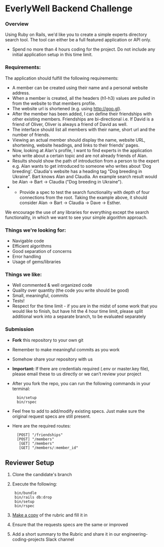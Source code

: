 # EverlyWell Backend Challenge

### Overview

Using Ruby on Rails, we'd like you to create a simple experts directory search tool. The tool can either be a full featured application or API only.

* Spend no more than 4 hours coding for the project. Do not include any initial application setup in this time limit.

### Requirements:

The application should fulfill the following requirements:

* A member can be created using their name and a personal website address.
* When a member is created, all the headers (h1-h3) values are pulled in from the website to that members profile.
* The website url is shortened (e.g. using http://goo.gl).
* After the member has been added, I can define their friendships with other existing members. Friendships are bi-directional i.e. If David is a friend of Oliver, Oliver is always a friend of David as well.
* The interface should list all members with their name, short url and the number of friends.
* Viewing an actual member should display the name, website URL, shortening, website headings, and links to their friends' pages.
* Now, looking at Alan's profile, I want to find experts in the application who write about a certain topic and are not already friends of Alan.
* Results should show the path of introduction from a person to the expert e.g. Alan wants to get introduced to someone who writes about 'Dog breeding'. Claudia's website has a heading tag "Dog breeding in Ukraine". Bart knows Alan and Claudia. An example search result would be Alan -> Bart -> Claudia ("Dog breeding in Ukraine").
* * Provide a spec to test the search functionality with depth of four connections from the root. Taking the example above, it should consider Alan -> Bart -> Claudia -> Dave -> Esther.

We encourage the use of any libraries for everything except the search functionality, in which we want to see your simple algorithm approach.

### Things we're looking for:

* Navigable code
* Efficient algorithms
* Good separation of concerns
* Error handling
* Usage of gems/libraries

### Things we like:

* Well commented & well organized code
* Quality over quantity (the code you write should be good) 
* Small, meaningful, commits
* Tests!
* Respect for the time limit - if you are in the midst of some work that you would like to finish, but have hit the 4 hour time limit, please split additional work into a separate branch, to be evaluated separately

### Submission

* __Fork__ this repository to your own git
* Remember to make meaningful commits as you work
* Somehow share your repository with us
* __Important:__ If there are credentials required (.env or master.key file), please email these to us directly or we can’t review your project
* After you fork the repo, you can run the following commands in your terminal:
        
        bin/setup
        bin/rspec
        
* Feel free to add to add/modify existing specs. Just make sure the original request specs are still present.
* Here are the required routes:
        
        [POST] "/friendships"
        [POST] "/members"
         [GET] "/members"
         [GET] "/members/:member_id"

## Reviewer Setup

1. Clone the candidate's branch
1. Execute the following:

        bin/bundle
        bin/rails db:drop
        bin/setup
        bin/rspec
        
1. [Make a copy](https://docs.google.com/spreadsheets/u/0/d/1t6aY1dpVv4jEG1Xq2x5DHkQrXNsMrJfn_fhdSZM6C_8/copy) of the rubric and fill it in
1. Ensure that the requests specs are the same or improved
1. Add a short summary to the Rubric and share it in our engineering-coding-projects Slack channel